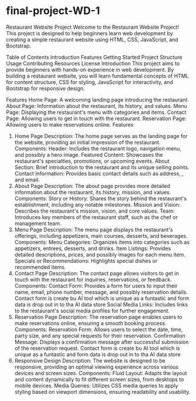 # final-project-WD-1
Restaurant Website Project
Welcome to the Restaurant Website Project! This project is designed to help beginners learn web development by creating a simple restaurant website using HTML, CSS, JavaScript, and Bootstrap.

Table of Contents
Introduction
Features
Getting Started
Project Structure
Usage
Contributing
Resources
License
Introduction
This project aims to provide beginners with hands-on experience in web development. By building a restaurant website, you will learn fundamental concepts of HTML for content structure, CSS for styling, JavaScript for interactivity, and Bootstrap for responsive design.

Features
Home Page: A welcoming landing page introducing the restaurant.
About Page: Information about the restaurant, its history, and values.
Menu Page: Displaying the restaurant's menu with categories and items.
Contact Page: Allowing users to get in touch with the restaurant.
Reservation Page: Allowing users to make reservations online.
Features
1. Home Page
Description: The home page serves as the landing page for the website, providing an initial impression of the restaurant.
Components:
Header: Includes the restaurant logo, navigation menu, and possibly a hero image.
Featured Content: Showcases the restaurant's specialties, promotions, or upcoming events.
About Section: Brief introduction to the restaurant and its unique selling points.
Contact Information: Provides basic contact details such as address, , and email.
2. About Page
Description: The about page provides more detailed information about the restaurant, its history, mission, and values.
Components:
Story or History: Shares the story behind the restaurant's establishment, including any notable milestones.
Mission and Vision: Describes the restaurant's mission, vision, and core values.
Team: Introduces key members of the restaurant staff, such as the chef or management team.
3. Menu Page
Description: The menu page displays the restaurant's offerings, including appetizers, main courses, desserts, and beverages.
Components:
Menu Categories: Organizes items into categories such as appetizers, entrees, desserts, and drinks.
Item Listings: Provides detailed descriptions, prices, and possibly images for each menu item.
Specials or Recommendations: Highlights special dishes or recommended items.
4. Contact Page
Description: The contact page allows visitors to get in touch with the restaurant for inquiries, reservations, or feedback.
Components:
Contact Form: Provides a form for users to input their name, email, phone number, message, and possibly reservation details.
Contact form is create bu AI tool which is unique as a funtastic and form data is drop out in to tha AI data store
Social Media Links: Includes links to the restaurant's social media profiles for further engagement.
5. Reservation Page
Description: The reservation page enables users to make reservations online, ensuring a smooth booking process.
Components:
Reservation Form: Allows users to select the date, time, party size, and any special requests for their reservation.
Confirmation Message: Displays a confirmation message after successful submission of the reservation request.
Contact form is create bu AI tool which is unique as a funtastic and form data is drop out in to tha AI data store
6. Responsive Design
Description: The website is designed to be responsive, providing an optimal viewing experience across various devices and screen sizes.
Components:
Fluid Layout: Adapts the layout and content dynamically to fit different screen sizes, from desktops to mobile devices.
Media Queries: Utilizes CSS media queries to apply styling based on viewport dimensions, ensuring readability and usability.
